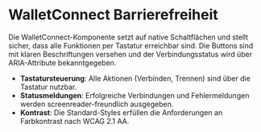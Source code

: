 # WalletConnect Barrierefreiheit

Die WalletConnect-Komponente setzt auf native Schaltflächen und stellt sicher, dass alle Funktionen per Tastatur erreichbar sind. Die Buttons sind mit klaren Beschriftungen versehen und der Verbindungsstatus wird über ARIA-Attribute bekanntgegeben.

- **Tastatursteuerung**: Alle Aktionen (Verbinden, Trennen) sind über die Tastatur nutzbar.
- **Statusmeldungen**: Erfolgreiche Verbindungen und Fehlermeldungen werden screenreader-freundlich ausgegeben.
- **Kontrast**: Die Standard-Styles erfüllen die Anforderungen an Farbkontrast nach WCAG 2.1 AA.
